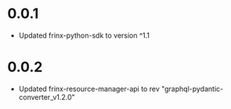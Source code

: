# 0.0.1
- Updated frinx-python-sdk to version ^1.1

# 0.0.2
- Updated frinx-resource-manager-api to rev "graphql-pydantic-converter_v1.2.0"